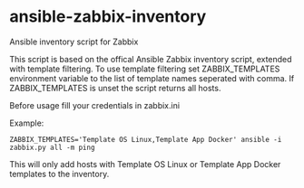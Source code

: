 # ansible-zabbix-inventory
Ansible inventory script for Zabbix

This script is based on the offical Ansible Zabbix inventory script, extended with template filtering.
To use template filtering set ZABBIX_TEMPLATES environment variable to the list of template names seperated with comma. If ZABBIX_TEMPLATES is unset the script returns all hosts.

Before usage fill your credentials in zabbix.ini

Example:
```
ZABBIX_TEMPLATES='Template OS Linux,Template App Docker' ansible -i zabbix.py all -m ping
```
This will only add hosts with Template OS Linux or Template App Docker templates to the inventory.
